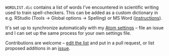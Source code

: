 `WORDLIST.dic` contains a list of words I've encountered in scientific writing used to train spell-checkers.
This can be added as a custom dictionary in e.g. RStudio (Tools → Global options → Spelling) or MS Word ([instructions](https://github.com/ms609/preferences/tree/main/Word)).  

It's set up to synchronize automatically with my [Atom settings](https://gist.github.com/ms609/b4fb9f3bf414261615dc1ba3ae76fd0a) – 
file an issue and I can set up the same process for your own settings file.

Contributions are welcome – [edit the list](https://github.com/smithlabdurham/dictionary/edit/main/WORDLIST.dic) and put in a pull request, or list proposed additions in an [issue](https://github.com/smithlabdurham/dictionary/issues).
